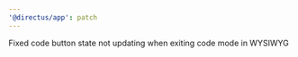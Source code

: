 ```yaml
---
'@directus/app': patch
---
```


Fixed code button state not updating when exiting code mode in WYSIWYG
